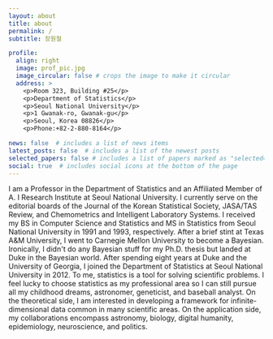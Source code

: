 ```yaml
---
layout: about
title: about
permalink: /
subtitle: 장원철

profile:
  align: right
  image: prof_pic.jpg
  image_circular: false # crops the image to make it circular
  address: >
    <p>Room 323, Building #25</p>
    <p>Department of Statistics</p>
    <p>Seoul National University</p>
    <p>1 Gwanak-ro, Gwanak-gu</p>
    <p>Seoul, Korea 08826</p>
    <p>Phone:+82-2-880-8164</p>

news: false  # includes a list of news items
latest_posts: false  # includes a list of the newest posts
selected_papers: false # includes a list of papers marked as "selected={true}"
social: true  # includes social icons at the bottom of the page
---
```


I am a Professor in the Department of Statistics and an Affiliated Member of A. I Research Institute at Seoul National University. I currently serve on the editorial boards of the Journal of the Korean Statistical Society, JASA/TAS Review, and Chemometrics and Intelligent Laboratory Systems. I received my BS in Computer Science and Statistics and MS in Statistics from Seoul National University in 1991 and 1993, respectively. After a brief stint at Texas A&M University, I went to Carnegie Mellon University to become a Bayesian. Ironically, I didn't do any Bayesian stuff for my Ph.D. thesis but landed at Duke in the Bayesian world. After spending eight years at Duke and the University of Georgia, I joined the Department of Statistics at Seoul National University in 2012. To me, statistics is a tool for solving scientific problems. I feel lucky to choose statistics as my professional area so I can still pursue all my childhood dreams, astronomer, geneticist, and baseball analyst. On the theoretical side, I am interested in developing a framework for infinite-dimensional data common in many scientific areas. On the application side, my collaborations encompass astronomy, biology, digital humanity, epidemiology, neuroscience, and politics.

